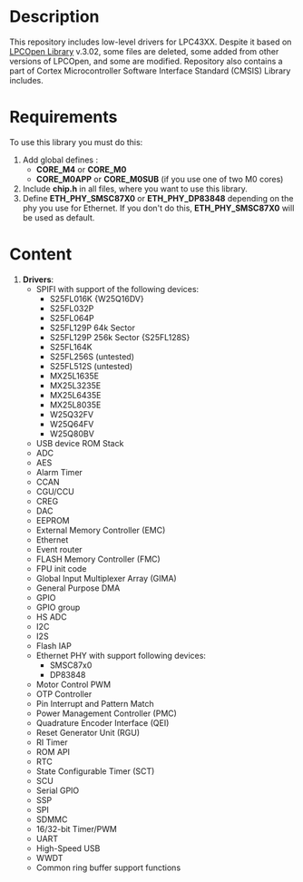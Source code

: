 # Description
This repository includes low-level drivers for LPC43XX. Despite it based on [LPCOpen Library](https://www.nxp.com/support/developer-resources/software-development-tools/lpc-developer-resources-/lpcopen-libraries-and-examples:LPC-OPEN-LIBRARIES) v.3.02, some files are deleted, some added from other versions of LPCOpen, and some are modified.
Repository also contains a part of Cortex Microcontroller Software Interface Standard (CMSIS) Library includes.

# Requirements
To use this library you must do this:
1. Add global defines :
    * **CORE_M4** or **CORE_M0**
    * **CORE_M0APP** or **CORE_M0SUB** (if you use one of two M0 cores)
2. Include **chip.h** in all files, where you want to use this library.
3. Define **ETH_PHY_SMSC87X0** or **ETH_PHY_DP83848** depending on the phy you use for Ethernet. If you don't do this, **ETH_PHY_SMSC87X0** will be used as default.

# Content
1. **Drivers**:
    * SPIFI with support of the following devices:
         * S25FL016K {W25Q16DV}
         * S25FL032P
         * S25FL064P
         * S25FL129P 64k Sector
         * S25FL129P 256k Sector {S25FL128S}
         * S25FL164K
         * S25FL256S (untested)
         * S25FL512S (untested)
         * MX25L1635E
         * MX25L3235E
         * MX25L6435E
         * MX25L8035E
         * W25Q32FV
         * W25Q64FV
         * W25Q80BV
    * USB device ROM Stack
    * ADC
    * AES
    * Alarm Timer
    * CCAN
    * CGU/CCU
    * CREG
    * DAC
    * EEPROM
    * External Memory Controller (EMC)
    * Ethernet
    * Event router
    * FLASH Memory Controller (FMC)
    * FPU init code
    * Global Input Multiplexer Array (GIMA)
    * General Purpose DMA
    * GPIO
    * GPIO group
    * HS ADC
    * I2C
    * I2S
    * Flash IAP
    * Ethernet PHY with support following devices:
        * SMSC87x0
        * DP83848
    * Motor Control PWM
    * OTP Controller
    * Pin Interrupt and Pattern Match
    * Power Management Controller (PMC)
    * Quadrature Encoder Interface (QEI)
    * Reset Generator Unit (RGU)
    * RI Timer
    * ROM API
    * RTC
    * State Configurable Timer (SCT)
    * SCU
    * Serial GPIO
    * SSP
    * SPI
    * SDMMC
    * 16/32-bit Timer/PWM
    * UART
    * High-Speed USB
    * WWDT
    * Common ring buffer support functions